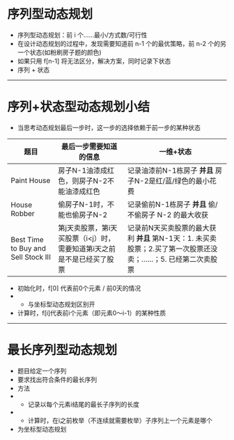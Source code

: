 # 序列型动态规划

- 序列型动态规划：前 i 个……最小/方式数/可行性
- 在设计动态规划的过程中，发现需要知道前 n-1 个的最优策略，前 n-2 个的另一个状态(如粉刷房子题的颜色)
- 如果只用 f[n-1] 将无法区分，解决方案，同时记录下状态
- 序列 + 状态

---

# 序列+状态型动态规划小结

- 当思考动态规划最后一步时，这一步的选择依赖于前一步的某种状态

题目 | 最后一步需要知道的信息 | 一维+状态
--- | --- | ---
Paint House | 房子N-1油漆成红色，则房子N-2不能油漆成红色 | 记录油漆前N-1栋房子 **并且** 房子N-2是红/蓝/绿色的最小花费
House Robber | 偷房子N-1时，不能也偷房子N-2 | 记录偷前N-1栋房子 **并且** 偷/不偷房子 N-2 的最大收获
Best Time to Buy and Sell Stock III | 第j天卖股票，第i天买股票（i<j）时，需要知道第i天之前是不是已经买了股票 | 记录前N天买卖股票的最大获利 **并且** 第N-1天：1. 未买卖股票；2.买了第一次股票还没卖；……；5. 已经第二次卖股票

- 初始化时，f[0] 代表前0个元素 / 前0天的情况
- - 与坐标型动态规划区别开
- 计算时，f[i]代表前i个元素（即元素0～i-1）的某种性质

---

# 最长序列型动态规划

- 题目给定一个序列
- 要求找出符合条件的最长序列
- 方法
- - 记录以每个元素i结尾的最长子序列的长度
- - 计算时，在i之前枚举（不连续就需要枚举）子序列上一个元素是哪个
- 为坐标型动态规划